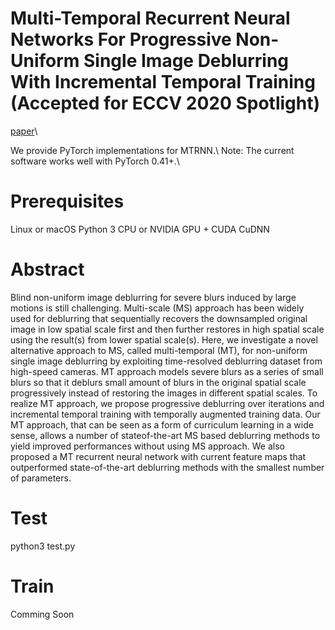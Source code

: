 # Multi-Temporal Recurrent Neural Networks For Progressive Non-Uniform Single Image Deblurring With Incremental Temporal Training (Accepted for ECCV 2020 Spotlight)
[paper](https://arxiv.org/abs/1911.07410)\\

We provide PyTorch implementations for MTRNN.\\
Note: The current software works well with PyTorch 0.41+.\\
# Prerequisites
Linux or macOS
Python 3
CPU or NVIDIA GPU + CUDA CuDNN

# Abstract
Blind non-uniform image deblurring for severe blurs induced by large motions is still challenging. Multi-scale (MS) approach has been widely used for deblurring that sequentially recovers the downsampled original image in low spatial scale first and then further restores in high spatial scale using the result(s) from lower spatial scale(s). Here, we investigate a novel alternative approach to MS, called multi-temporal (MT), for non-uniform single image deblurring by exploiting time-resolved deblurring dataset from high-speed cameras. MT approach models severe blurs as a series of small blurs so that it deblurs small amount of blurs in
the original spatial scale progressively instead of restoring the images in different spatial scales. To realize MT approach, we propose progressive deblurring over iterations and incremental temporal training with temporally augmented training data. Our MT approach, that can be seen as a form of curriculum learning in a wide sense, allows a number of stateof-the-art MS based deblurring methods to yield improved performances without using MS approach. We also proposed a MT recurrent neural network with current feature maps that outperformed state-of-the-art deblurring methods with the smallest number of parameters.

# Test

python3 test.py

# Train
Comming Soon
